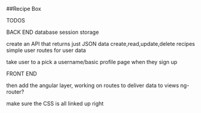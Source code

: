 ##Recipe Box

TODOS

BACK END
database session storage

create an API that returns just JSON data
create,read,update,delete recipes
simple user routes for user data

take user to a pick a username/basic profile page when they sign up


FRONT END

then add the angular layer, working on routes to deliver data to views
ng-router?

make sure the CSS is all linked up right
